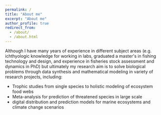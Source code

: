 ```yaml
---
permalink: /
title: "About me"
excerpt: "About me"
author_profile: true
redirect_from: 
  - /about/
  - /about.html
---
```


Although I have many years of experience in different subject areas (e.g. ichthyologic knowledge for working in labs, graduated a master's in fishing technology and design, and experience in fisheries stock assessment and dynamics in PhD) but ultimately my research aim is to solve biological problems through data synthesis and mathematical modeling in variety of research projects, including:
+ Trophic studies from single species to holistic modeling of ecosystem food webs
+ Meta-analysis for prediction of threatened species in large scale
+ digital distribution and prediction models for marine ecosystems and climate change scenarios
